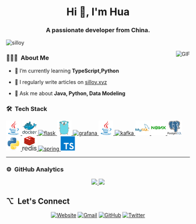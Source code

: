 <!--
![](https://komarev.com/ghpvc/?username=silloy&color=green)
**silloy/silloy** is a ✨ _special_ ✨ repository because its `README.md` (this file) appears on your GitHub profile.

Here are some ideas to get you started:

- 🔭 I’m currently working on ...
- 🌱 I’m currently learning ...
- 👯 I’m looking to collaborate on ...
- 🤔 I’m looking for help with ...
- 💬 Ask me about ...
- 📫 How to reach me: ...
- 😄 Pronouns: ...
- ⚡ Fun fact: ...

https://arturssmirnovs.github.io/github-profile-readme-generator/
### Hi there 👋, my name is hua
-->

<!--START_SECTION:waka-->
<!--
![Code Time](http://img.shields.io/badge/Code%20Time-3%2C453%20hrs%2039%20mins-blue)

![Profile Views](http://img.shields.io/badge/Profile%20Views-53-blue)
<p><img align="center" src="https://github-readme-streak-stats.herokuapp.com/?user=silloy&" alt="silloy" /></p>
<p align="left"> <a href="https://github.com/ryo-ma/github-profile-trophy"><img src="https://github-profile-trophy.vercel.app/?username=silloy" alt="silloy" /></a> </p>
<p><img align="right" src="https://github-readme-stats.vercel.app/api/top-langs?username=silloy&show_icons=true&locale=en&layout=compact" alt="silloy" /></p>
<p>&nbsp;<img align="center" alt="GIF" src="https://raw.githubusercontent.com/Aniket965/Aniket965/master/pacman.svg?sanitize=true" /></p>
<p>&nbsp;<img align="left" src="https://github-readme-stats.vercel.app/api?username=silloy&show_icons=true&locale=en" alt="silloy" /></p>
<h3 align="left">Languages and Tools:</h3>
<a href="https://www.microsoft.com/en-us/sql-server" target="_blank" rel="noreferrer"> <img src="https://www.svgrepo.com/show/303229/microsoft-sql-server-logo.svg" alt="mssql" width="40" height="40"/> </a> 

-->

<h1 align="center">Hi 👋, I'm Hua</h1>
<h3 align="center">A passionate developer from China.</h3>

<p align="left"> <img src="https://komarev.com/ghpvc/?username=silloy&label=Profile%20views&color=0e75b6&style=flat" alt="silloy" /> </p>

<img align="right" alt="GIF" src="https://media.giphy.com/media/836HiJc7pgzy8iNXCn/giphy.gif" />

### 👨🏻‍💻 &nbsp;About Me

- 🌱 I’m currently learning **TypeScript,Python**

- 📝 I regularly write articles on [silloy.xyz](https://silloy.xyz/)

- 💬 Ask me about **Java, Python, Data Modeling**

### 🛠 &nbsp;Tech Stack

<p align="left"> 
  <a href="https://www.java.org/" target="_blank" rel="noreferrer"> <img src="https://raw.githubusercontent.com/devicons/devicon/master/icons/java/java-original.svg" alt="java" width="40" height="40"/> </a>
  <a href="https://www.docker.com/" target="_blank" rel="noreferrer"> <img src="https://raw.githubusercontent.com/devicons/devicon/master/icons/docker/docker-original-wordmark.svg" alt="docker" width="40" height="40"/> </a> 
  <a href="https://flask.palletsprojects.com/" target="_blank" rel="noreferrer"> <img src="https://www.vectorlogo.zone/logos/pocoo_flask/pocoo_flask-icon.svg" alt="flask" width="40" height="40"/> </a> 
  <a href="https://golang.org" target="_blank" rel="noreferrer"> <img src="https://raw.githubusercontent.com/devicons/devicon/master/icons/go/go-original.svg" alt="go" width="40" height="40"/> </a> 
  <a href="https://grafana.com" target="_blank" rel="noreferrer"> <img src="https://www.vectorlogo.zone/logos/grafana/grafana-icon.svg" alt="grafana" width="40" height="40"/> </a> 
  <a href="https://www.java.com" target="_blank" rel="noreferrer"> <img src="https://raw.githubusercontent.com/devicons/devicon/master/icons/java/java-original.svg" alt="java" width="40" height="40"/> </a> 
  <a href="https://kafka.apache.org/" target="_blank" rel="noreferrer"> <img src="https://www.vectorlogo.zone/logos/apache_kafka/apache_kafka-icon.svg" alt="kafka" width="40" height="40"/> </a> 
    <a href="https://www.mysql.com/" target="_blank" rel="noreferrer"> <img src="https://raw.githubusercontent.com/devicons/devicon/master/icons/mysql/mysql-original-wordmark.svg" alt="mysql" width="40" height="40"/> </a> 
  <a href="https://www.nginx.com" target="_blank" rel="noreferrer"> <img src="https://raw.githubusercontent.com/devicons/devicon/master/icons/nginx/nginx-original.svg" alt="nginx" width="40" height="40"/> </a> 
  <a href="https://www.postgresql.org" target="_blank" rel="noreferrer"> <img src="https://raw.githubusercontent.com/devicons/devicon/master/icons/postgresql/postgresql-original-wordmark.svg" alt="postgresql" width="40" height="40"/> </a> 
  <a href="https://www.python.org" target="_blank" rel="noreferrer"> <img src="https://raw.githubusercontent.com/devicons/devicon/master/icons/python/python-original.svg" alt="python" width="40" height="40"/> </a> 
  <a href="https://redis.io" target="_blank" rel="noreferrer"> <img src="https://raw.githubusercontent.com/devicons/devicon/master/icons/redis/redis-original-wordmark.svg" alt="redis" width="40" height="40"/> </a> 
  <a href="https://spring.io/" target="_blank" rel="noreferrer"> <img src="https://www.vectorlogo.zone/logos/springio/springio-icon.svg" alt="spring" width="40" height="40"/> </a> 
  <a href="https://www.typescriptlang.org/" target="_blank" rel="noreferrer"> <img src="https://raw.githubusercontent.com/devicons/devicon/master/icons/typescript/typescript-original.svg" alt="typescript" width="40" height="40"/> </a>
</p>

---

### ⚙️ &nbsp;GitHub Analytics

<p align="center">
<a href="https://github.com/AVS1508">
  <img height="180em" src="https://github-readme-stats-eight-theta.vercel.app/api?username=silloy&show_icons=true&theme=algolia&include_all_commits=true&count_private=true"/>
  <img height="180em" src="https://github-readme-stats-eight-theta.vercel.app/api/top-langs/?username=silloy&layout=compact&langs_count=8&theme=algolia"/>
</a>
</p>

## ⌥ &nbsp;Let's Connect
<p align="center">
  <a href="https://silloy.xyz/"><img src="https://pics.freeicons.io/uploads/icons/png/14030413511600774579-32.png" alt="Website"/></a>
	<a href="mailto:sshzh90@gmail.com"><img src="https://pics.freeicons.io/uploads/icons/png/6781620541530103308-32.png" alt="Gmail"/></a>
	<a href="https://github.com/silloy"><img src="https://img.shields.io/github/followers/jeelpatel1612.svg?label=GitHub&style=social" alt="GitHub"/></a>
	<a href="https://twitter.com/silloysu"><img src="https://img.shields.io/badge/twitter-%231DA1F2.svg?&style=for-the-badge&logo=twitter&logoColor=white" alt="Twitter"/></a>
</p>



